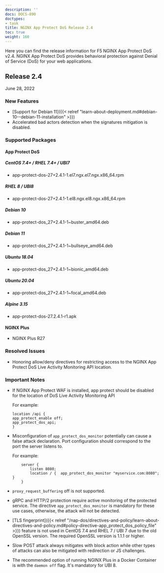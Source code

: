 ```yaml
---
description: ''
docs: DOCS-890
doctypes:
- task
title: NGINX App Protect DoS Release 2.4
toc: true
weight: 160
---
```


Here you can find the release information for F5 NGINX App Protect DoS v2.4. NGINX App Protect DoS provides behavioral protection against Denial of Service (DoS) for your web applications.

## Release 2.4

June 28, 2022

### New Features

- [Support for Debian 11]({{< relref "learn-about-deployment.md#debian-10--debian-11-installation" >}})
- Accelerated bad actors detection when the signatures mitigation is disabled.

### Supported Packages

#### App Protect DoS

##### CentOS 7.4+ / RHEL 7.4+ / UBI7

- app-protect-dos-27+2.4.1-1.el7.ngx.el7.ngx.x86_64.rpm

##### RHEL 8 / UBI8

- app-protect-dos-27+2.4.1-1.el8.ngx.el8.ngx.x86_64.rpm

##### Debian 10

- app-protect-dos_27+2.4.1-1~buster_amd64.deb

##### Debian 11

- app-protect-dos_27+2.4.1-1~bullseye_amd64.deb

##### Ubuntu 18.04

- app-protect-dos_27+2.4.1-1~bionic_amd64.deb

##### Ubuntu 20.04

- app-protect-dos_27+2.4.1-1~focal_amd64.deb

##### Alpine 3.15

- app-protect-dos-27.2.4.1-r1.apk

#### NGINX Plus

- NGINX Plus R27

### Resolved Issues

- Honoring allow/deny directives for restricting access to the NGINX App Protect DoS Live Activity Monitoring API location.

### Important Notes

- If NGINX App Protect WAF is installed, app protect should be disabled for the location of DoS Live Activity Monitoring API

    For example:

    ```shell
    location /api {
    app_protect_enable off;
    app_protect_dos_api;
    }
    ```

- Misconfiguration of `app_protect_dos_monitor` potentially can cause a false attack declaration.
Port configuration should correspond to the port the server listens to.

    For example:

    ```shell
        server {
            listen 8080;
            location / {  app_protect_dos_monitor "myservice.com:8080";  }
        }
    ```

- `proxy_request_buffering` off is not supported.

- gRPC and HTTP/2 protection require active monitoring of the protected service. The directive `app_protect_dos_monitor` is mandatory for these use cases, otherwise, the attack will not be detected.

- [TLS fingerprint]({{< relref "/nap-dos/directives-and-policy/learn-about-directives-and-policy.md#policy-directive-app_protect_dos_policy_file" >}}) feature is not used in CentOS 7.4 and RHEL 7 / UBI 7 due to the old OpenSSL version. The required OpenSSL version is 1.1.1 or higher.

- Slow POST attack always mitigates with block action while other types of attacks can also be mitigated with redirection or JS challenges.

- The recommended option of running NGINX Plus in a Docker Container is with the `daemon off` flag. It's mandatory for UBI 8.
